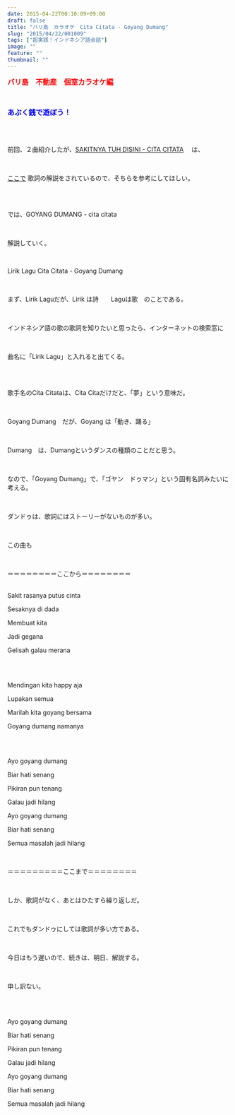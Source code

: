 ```yaml
---
date: 2015-04-22T00:10:09+09:00
draft: false
title: "バリ島　カラオケ　Cita Citata - Goyang Dumang"
slug: "2015/04/22/001009"
tags: ["超実践！インドネシア語会話"]
image: ""
feature: ""
thumbnail: ""
---
```

<p><font color="#ff0000" size="3"><strong>バリ島　不動産　個室カラオケ編</strong></font></p><br/><p><font color="#0000ff" size="3"><strong>あぶく銭で遊ぼう！</strong></font></p><br/><br/><p>前回、２曲紹介したが、<a href="http://sayantaman.blog.fc2.com/blog-entry-111.html" target="_blank">SAKITNYA TUH DISINI - CITA CITATA</a> 　は、</p><br/><p><a href="watch?v=yLeQAS5xSAg" target="_blank">ここで</a> 歌詞の解説をされているので、そちらを参考にしてほしい。</p><br/><br/><p>では、GOYANG DUMANG - cita citata</p><br/><p>解説していく。</p><br/><p>Lirik Lagu Cita Citata - Goyang Dumang</p><br/><p>まず、Lirik Laguだが、Lirik は詩　　Laguは歌　のことである。</p><br/><p>インドネシア語の歌の歌詞を知りたいと思ったら、インターネットの検索窓に</p><br/><p>曲名に「Lirik Lagu」と入れると出てくる。</p><br/><br/><p>歌手名のCita Citataは、Cita Citaだけだと、「夢」という意味だ。</p><br/><p>Goyang Dumang　だが、Goyang は「動き、踊る」</p><br/><p>Dumang　は、Dumangというダンスの種類のことだと思う。</p><br/><p>なので、「Goyang Dumang」で、「ゴヤン　ドゥマン」という固有名詞みたいに考える。</p><br/><p>ダンドゥは、歌詞にはストーリーがないものが多い。</p><br/><p>この曲も</p><br/><p>＝＝＝＝＝＝＝＝ここから＝＝＝＝＝＝＝＝</p><p><br/>Sakit rasanya putus cinta</p><p>Sesaknya di dada</p><p>Membuat kita</p><p>Jadi gegana</p><p>Gelisah galau merana</p><br/><p><br/>Mendingan kita happy aja</p><p>Lupakan semua</p><p>Marilah kita goyang bersama</p><p>Goyang dumang namanya</p><br/><p><br/>Ayo goyang dumang</p><p>Biar hati senang</p><p>Pikiran pun tenang</p><p>Galau jadi hilang</p><p>Ayo goyang dumang</p><p>Biar hati senang</p><p>Semua masalah jadi hilang</p><br/><p>＝＝＝＝＝＝＝＝＝ここまで＝＝＝＝＝＝＝＝</p><br/><p>しか、歌詞がなく、あとはひたすら繰り返しだ。</p><br/><p>これでもダンドゥにしては歌詞が多い方である。</p><br/><p>今日はもう遅いので、続きは、明日、解説する。</p><br/><p>申し訳ない。</p><br/><p><br/>Ayo goyang dumang</p><p>Biar hati senang</p><p>Pikiran pun tenang</p><p>Galau jadi hilang</p><p>Ayo goyang dumang</p><p>Biar hati senang</p><p>Semua masalah jadi hilang</p><br/><br/><br/><br/><br/>

